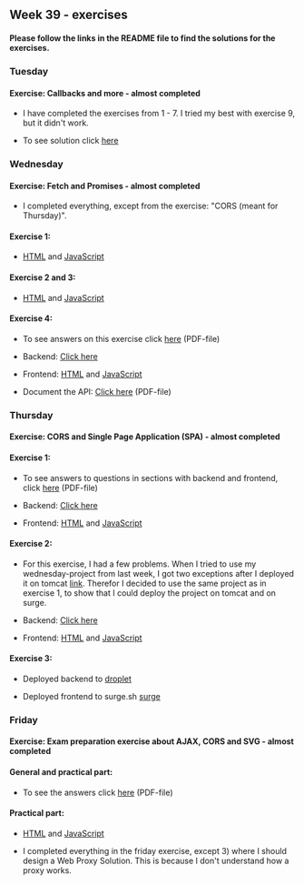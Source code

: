 ## Week 39 - exercises 

#### Please follow the links in the README file to find the solutions for the exercises.

### Tuesday

#### Exercise: Callbacks and more - almost completed

* I have completed the exercises from 1 - 7. I tried my best with exercise 9, but it didn't work. 

* To see solution click [here](https://github.com/amandajuhl95/week39/blob/master/Tuesday/tuesdayExercise.js)

### Wednesday

#### Exercise: Fetch and Promises - almost completed

* I completed everything, except from the exercise: "CORS (meant for Thursday)". 

#### Exercise 1: 

* [HTML](https://github.com/amandajuhl95/week39/blob/master/Wednesday/wednesdayJoke/public/index.html) and [JavaScript](https://github.com/amandajuhl95/week39/blob/master/Wednesday/wednesdayJoke/src/index.js)

#### Exercise 2 and 3: 

* [HTML](https://github.com/amandajuhl95/week39/blob/master/Wednesday/wednesdayExercise/public/index.html) and [JavaScript](https://github.com/amandajuhl95/week39/blob/master/Wednesday/wednesdayExercise/src/index.js)

#### Exercise 4:

* To see answers on this exercise click [here](https://github.com/amandajuhl95/week39/blob/master/Wednesday/wednesdayExercise.pdf) (PDF-file)

* Backend: [Click here](https://github.com/amandajuhl95/week39/tree/master/Wednesday/wednesdayExercise2_backend)

* Frontend: [HTML](https://github.com/amandajuhl95/week39/blob/master/Wednesday/wednesdayExercise2_frontend/public/index.html) and [JavaScript](https://github.com/amandajuhl95/week39/blob/master/Wednesday/wednesdayExercise2_frontend/src/index.js)

* Document the API: [Click here](https://github.com/amandajuhl95/week39/blob/master/Wednesday/Documenting%20a%20REST%20API.pdf) (PDF-file)

### Thursday

#### Exercise: CORS and Single Page Application (SPA) - almost completed

#### Exercise 1: 

* To see answers to questions in sections with backend and frontend, click [here](https://github.com/amandajuhl95/week39/blob/master/Thursday/ThursdayExercise2.pdf) (PDF-file)

* Backend: [Click here](https://github.com/amandajuhl95/week39/tree/master/Thursday/thursdayExercise_backend/src/main/java)

* Frontend: [HTML](https://github.com/amandajuhl95/week39/blob/master/Thursday/thursdayExercise_frontend/public/index.html) and [JavaScript](https://github.com/amandajuhl95/week39/blob/master/Thursday/thursdayExercise_frontend/src/index.js)

#### Exercise 2:

* For this exercise, I had a few problems. When I tried to use my wednesday-project from last week, I got two exceptions after I deployed it on tomcat [link](https://www.ajuhlhansen.dk/wednesdayE/api/person). Therefor I decided to use the same project as in exercise 1, to show that I could deploy the project on tomcat and on surge. 

* Backend: [Click here](https://github.com/amandajuhl95/week39/tree/master/Thursday/thursdayExercise2_backend/src/main/java)

* Frontend: [HTML](https://github.com/amandajuhl95/week39/blob/master/Thursday/thursdayExercise2_frontend/public/index.html) and [JavaScript](https://github.com/amandajuhl95/week39/blob/master/Thursday/thursdayExercise2_frontend/src/index.js)

#### Exercise 3:

* Deployed backend to [droplet](https://www.ajuhlhansen.dk/thursdayExercise/api/person/all)

* Deployed frontend to surge.sh [surge](http://ajuhl.surge.sh/)

### Friday

#### Exercise: Exam preparation exercise about AJAX, CORS and SVG - almost completed

#### General and practical part:

* To see the answers click [here](https://github.com/amandajuhl95/week39/blob/master/Friday/fridayExercise.pdf) (PDF-file)

#### Practical part:

* [HTML](https://github.com/amandajuhl95/week39/blob/master/Friday/fridayExercise_frontend/public/index.html) and [JavaScript](https://github.com/amandajuhl95/week39/blob/master/Friday/fridayExercise_frontend/src/index.js)

* I completed everything in the friday exercise, except 3) where I should design a Web Proxy Solution. This is because I don't understand how a proxy works.
